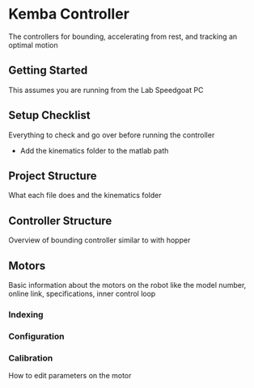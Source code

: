 # Kemba Controller
The controllers for bounding, accelerating from rest, and tracking an optimal motion

## Getting Started
This assumes you are running from the Lab Speedgoat PC

## Setup Checklist
Everything to check and go over before running the controller
- Add the kinematics folder to the matlab path

## Project Structure
What each file does and the kinematics folder

## Controller Structure
Overview of bounding controller similar to with hopper

## Motors
Basic information about the motors on the robot like the model number, online link, specifications, inner control loop
### Indexing
### Configuration
### Calibration
How to edit parameters on the motor
